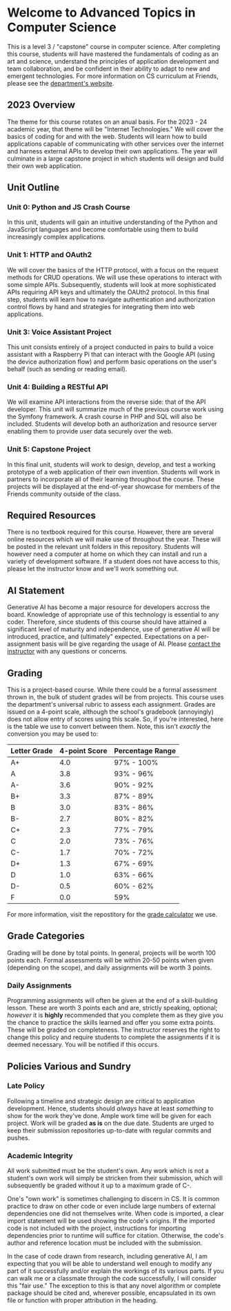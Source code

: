 # Welcome to Advanced Topics in Computer Science
This is a level 3 / "capstone" course in computer science. After completing this
course, students will have mastered the fundamentals of coding as an art and science,
understand the principles of application development and team collaboration, and be
confident in their ability to adapt to new and emergent technologies. For more
information on CS curriculum at Friends, please see the [department's website](https://quakerlabs.org).

## 2023 Overview

The theme for this course rotates on an anual basis. For the 2023 - 24 academic year,
that theme will be "Internet Technologies." We will cover the basics of coding for and
with the web. Students will learn how to build applications capable of communicating
with other services over the internet and harness external APIs to develop their own
applications. The year will culminate in a large capstone project in which students
will design and build their own web application.

## Unit Outline

### Unit 0: Python and JS Crash Course
In this unit, students will gain an intuitive understanding of the Python and JavaScript
languages and become comfortable using them to build increasingly complex applications.
 
### Unit 1: HTTP and OAuth2
We will cover the basics of the HTTP protocol, with a focus on the request methods for
CRUD operations. We will use these operations to interact with some simple APIs.
Subsequently, students will look at more sophisticated APIs requiring API keys and ultimately
the OAUth2 protocol. In this final step, students will learn how to navigate authentication
and authorization control flows by hand and strategies for integrating them into web applications.

### Unit 3: Voice Assistant Project
This unit consists entirely of a project conducted in pairs to build a voice assistant with a
Raspberry Pi that can interact with the Google API (using the device authorization flow) and
perform basic operations on the user's behalf (such as sending or reading email).

### Unit 4: Building a RESTful API
We will examine API interactions from the reverse side: that of the API developer. This unit
will summarize much of the previous course work using the Symfony framework. A crash course in
PHP and SQL will also be included. Students will develop both an authorization and resource
server enabling them to provide user data securely over the web.

### Unit 5: Capstone Project
In this final unit, students will work to design, develop, and test a working prototype of a
web application of their own invention. Students will work in partners to incorporate all of
their learning throughout the course. These projects will be displayed at the end-of-year
showcase for members of the Friends community outside of the class.

## Required Resources
There is no textbook required for this course. However, there are several online resources
which we will make use of throughout the year. These will be posted in the relevant unit
folders in this repository. Students will however need a computer at home on which they
can install and run a variety of development software. If a student does not have access
to this, please let the instructor know and we'll work something out.

## AI Statement
Generative AI has become a major resource for developers accross the board. Knowledge of
appropriate use of this technology is essential to any coder. Therefore, since students of
this course should have attained a significant level of maturity and independence, use of
generative AI will be introduced, practice, and (ultimately" expected. Expectations on a
per-assignment basis will be give regarding the usage of AI. Please [contact the instructor](mailto:jhammer@friendsbalt.org) 
with any questions or concerns.

## Grading
This is a project-based course. While there could be a formal assessment thrown in, the bulk
of student grades will be from projects. This course uses the department's universal rubric
to assess each assignment. Grades are issued on a 4-point scale, although the school's
gradebook (annoyingly) does not allow entry of scores using this scale. So, if you're
interested, here is the table we use to convert between them. Note, this isn't _exactly_
the conversion you may be used to:

| Letter Grade | 4-point Score | Percentage Range |
|--------------|---------------|------------------|
|     A+       | 4.0           | 97% - 100%       |
|     A        | 3.8           | 93% - 96%        |
|     A-       | 3.6           | 90% - 92%        |
|     B+       | 3.3           | 87% - 89%        |
|     B        | 3.0           | 83% - 86%        |
|     B-       | 2.7           | 80% - 82%        |
|     C+       | 2.3           | 77% - 79%        |
|     C        | 2.0           | 73% - 76%        |
|     C-       | 1.7           | 70% - 72%        |
|     D+       | 1.3           | 67% - 69%        |
|     D        | 1.0           | 63% - 66%        |
|     D-       | 0.5           | 60% - 62%        |
|     F        | 0.0           | 59%              |

For more information, visit the repostitory for the [grade calculator](https://github.com/jahAtFriends/Grade-Calculatron) we use.

## Grade Categories
Grading will be done by total points. In general, projects will be worth 100 points each. Formal assessments will be within
20-50 points when given (depending on the scope), and daily assignments will be worth 3 points.

### Daily Assignments
Programming assignments will often be given at the end of a skill-building lesson. These are worth 3 points each and are,
strictly speaking, optional; _however_ it is **highly** recommended that you complete them as they give you the chance to
practice the skills learned and offer you some extra points. These will be graded on completeness. The instructor reserves
the right to change this policy and require students to complete the assignments if it is deemed necessary. You will be
notified if this occurs.

## Policies Various and Sundry

### Late Policy
Following a timeline and strategic design are critical to application development. Hence, students should
_always_ have at least _something_ to show for the work they've done. Ample work time will be given for
each project. Work will be graded **as is** on the due date. Students are urged to keep their submission
repositories up-to-date with regular commits and pushes.

### Academic Integrity
All work submitted must be the student's own. Any work which is not a student's own work will simply be
stricken from their submission, which will subsequently be graded without it up to a maximum grade of C-.

One's "own work" is sometimes challenging to discern in CS. It is common practice to draw on other code
or even include large numbers of external dependencies one did not themselves write. When code is imported,
a clear import statement will be used showing the code's origins. If the imported code is not included with
the project, instructions for importing dependencies prior to runtime will suffice for citation. Otherwise,
the code's author and reference location must be included with the submission.

In the case of code drawn from research, including generative AI, I am expecting that you will be able to
understand well enough to modify any part of it successfully and/or explain the workings of its various parts.
If you can walk me or a classmate through the code successfully, I will consider this "fair use." The exception
to this is that any novel algorithm or complete package should be cited and, wherever possible, encapsulated in its own
file or function with proper attribution in the heading.

